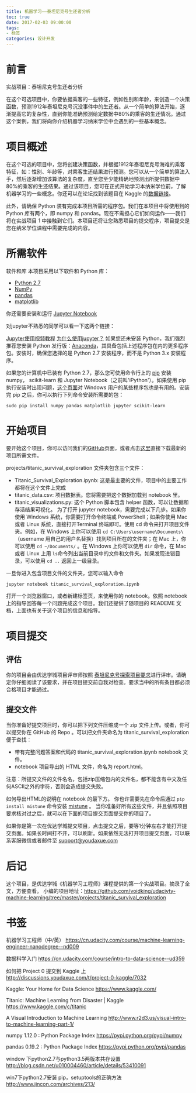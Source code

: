 ```yaml
---
title: 机器学习——泰坦尼克号生还者分析
toc: true
date: 2017-02-03 09:00:00
tags:
- 标签
categories: 设计开发
---
```

# 前言
实战项目：泰坦尼克号生还者分析

在这个可选项目中，你要依据乘客的一些特征，例如性别和年龄，来创造一个决策函数，预测1912年泰坦尼克号沉没事件中的生还者。从一个简单的算法开始，逐渐提高它的复杂性，直到你能准确预测给定数据中80%的乘客的生还情况。通过这个案例，我们将向你介绍机器学习纳米学位中会遇到的一些基本概念。

<!--more-->

# 项目概述

在这个可选的项目中，您将创建决策函数，并根据1912年泰坦尼克号海难的乘客特征，如：性别、年龄等，对乘客生还结果进行预测。您可以从一个简单的算法入手，然后逐渐增加该算法的复杂度，直至您至少能精确地预测出所提供数据中80%的乘客的生还结果。通过该项目，您可在正式开始学习本纳米学位前，了解机器学习的一些概念。你还可以在论坛找到该题目在 Kaggle 的[数据链接](http://discussions.youdaxue.com/t/project-0-kaggle/7032)。

此外，请确保 Python 装有完成本项目所需的程序包。我们在本项目中将使用到的 Python 库有两个，即 numpy 和 pandas。现在不需担心它们如何运作——我们将在实战项目 1 中接触到它们。本项目还将让您熟悉项目的提交程序，项目提交是您在纳米学位课程中需要完成的内容。

# 所需软件
软件和库
本项目采用以下软件和 Python 库：

- [Python 2.7](https://www.python.org/download/releases/2.7/)
- [NumPy](http://www.numpy.org/)
- [pandas](http://pandas.pydata.org/)
- [matplotlib](http://matplotlib.org/)

你还需要安装和运行 [Jupyter Notebook](http://jupyter.org/)

对jupyter不熟悉的同学可以看一下这两个链接：

[Jupyter使用视频教程](http://cn-static.udacity.com/mlnd/how_to_use_jupyter.mp4)
[为什么使用jupyter？](https://www.zhihu.com/question/37490497)
如果您还未安装 Python，我们强烈推荐您安装 Python 发行版：[Anaconda](http://continuum.io/downloads)，其具备包括上述程序包在内的更多程序包。安装时，确保您选择的是 Python 2.7 安装程序，而不是 Python 3.x 安装程序。

如果您的计算机中已装有 Python 2.7，那么您可使用命令行上的 [pip](https://pip.pypa.io/en/stable/) 安装 numpy， scikit-learn 和 Jupyter Notebook（之前叫'iPython'）。如果使用 pip 执行安装时出现问题，[这个页面](http://www.lfd.uci.edu/~gohlke/pythonlibs/)对 Windows 用户的某些程序包也是有用的。安装完 pip 之后，你可以执行下列命令安装所需要的包：

`sudo pip install numpy pandas matplotlib jupyter scikit-learn`

# 开始项目
要开始这个项目，你可以访问我们的[GitHub](https://github.com/nd009/machine-learning)页面，或者点击[这里](https://github.com/nd009/machine-learning/archive/zh-cn.zip)直接下载最新的项目所需文件。

projects/titanic_survival_exploration 文件夹包含三个文件：

- Titanic_Survival_Exploration.ipynb: 这是最主要的文件，项目中的主要工作都将在这个文件上完成
- titanic_data.csv: 项目数据表。您将需要把这个数据加载到 notebook 里。
- titanic_visualizations.py: 这个 Python 脚本包含 helper 函数，可以让数据和存活结果可视化。
为了打开 jupyter notebook，需要完成以下几步。如果你使用 Windows 系统，你需要打开命令终端或 PowerShell；如果你使用 Mac 或者 Linux 系统，直接打开Terminal 终端即可。使用 cd 命令来打开项目文件夹。例如，在 Windows 上你可以使用 `cd C:\Users\username\Documents\ ` （username 用自己的用户名替换）找到项目所在的文件夹；在 Mac 上，你可以使用 `cd ~/Documents/` 。在 Windows 上你可以使用 `dir` 命令，在 Mac 或者 Linux 上用 `ls`命令列出当前目录中的文件和文件夹。如果发现进错目录，可以使用 `cd ..` 返回上一级目录。

一旦你进入包含项目文件的文件夹，您可以输入命令

`jupyter notebook titanic_survival_exploration.ipynb`

打开一个浏览器窗口，或者新建标签页，来使用你的 notebook。依照 notebook 上的指导回答每一个问题完成这个项目。我们还提供了随项目的 READEME 文档，上面也有关于这个项目的信息和指导。

# 项目提交
## 评估
你的项目会由优达学城项目评审师按照 [泰坦尼克号探索项目要求](https://review.udacity.com/#!/rubrics/266/view)进行评审。请确定你仔细阅读了该要求，并在项目提交前自我对检查。要求当中的所有条目都必须合格项目才能通过。

## 提交文件
当你准备好提交项目时，你可以把下列文件压缩成一个 zip 文件上传。或者，你可以提交你在 GitHub 的 Repo 。可以把文件夹命名为 titanic_survival_exploration 便于查找：

- 带有完整问题答案和代码的 titanic_survival_exploration.ipynb notebook 文件。
- notebook 项目导出的 HTML 文件，命名为 report.html。

注意：所提交文件的文件名名，包括zip压缩包内的文件名，都不能含有中文及任何ASCII之外的字符，否则会造成提交失败。

如何导出HTML的说明在 notebook 的最下方。 你也许需要先在命令后通过 `pip install mistune` 命令安装 [mistune](https://pypi.python.org/pypi/mistune) 。
当你准备好所有这些文件，并且依照项目要求核对过之后，就可以在下面的项目提交页面提交你的项目了。

如果你是第一次在优达学城提交项目，点击提交之后，要等1分钟左右才能打开提交页面。如果长时间打不开，可以刷新。如果依然无法打开项目提交页面，可以联系客服微信或者邮件至 support@youdaxue.com

# 后记
这个项目，是优达学城《机器学习工程师》课程提供的第一个实战项目。摘录了全文，方便查看。
小编的项目地址：https://github.com/voidking/udaciyty-machine-learning/tree/master/projects/titanic_survival_exploration


# 书签
机器学习工程师（中/英）
https://cn.udacity.com/course/machine-learning-engineer-nanodegree--nd009

数据科学入门
https://cn.udacity.com/course/intro-to-data-science--ud359

如何把 Project 0 提交到 Kaggle 上
http://discussions.youdaxue.com/t/project-0-kaggle/7032

Kaggle: Your Home for Data Science
https://www.kaggle.com/

Titanic: Machine Learning from Disaster | Kaggle
https://www.kaggle.com/c/titanic

A Visual Introduction to Machine Learning
http://www.r2d3.us/visual-intro-to-machine-learning-part-1/

numpy 1.12.0 : Python Package Index
https://pypi.python.org/pypi/numpy

pandas 0.19.2 : Python Package Index
https://pypi.python.org/pypi/pandas

window 下python2.7与python3.5两版本共存设置
http://blog.csdn.net/u010004460/article/details/53410091

win7下python2.7安装 pip，setuptools的正确方法
http://www.jincon.com/archives/213/

